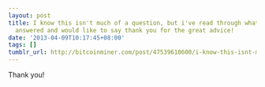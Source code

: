 ```yaml
---
layout: post
title: I know this isn't much of a question, but i've read through what you've previously
  answered and would like to say thank you for the great advice!
date: '2013-04-09T10:17:45+08:00'
tags: []
tumblr_url: http://bitcoinminer.com/post/47539618600/i-know-this-isnt-much-of-a-question-but-ive
---
```

Thank you!
